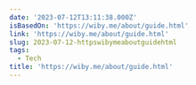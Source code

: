 ```yaml
---
date: '2023-07-12T13:11:38.000Z'
isBasedOn: 'https://wiby.me/about/guide.html'
link: 'https://wiby.me/about/guide.html'
slug: 2023-07-12-httpswibymeaboutguidehtml
tags:
  - Tech
title: 'https://wiby.me/about/guide.html'
---
```


